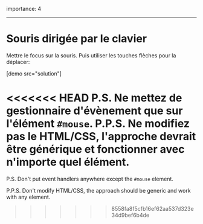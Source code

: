 importance: 4

---

# Souris dirigée par le clavier

Mettre le focus sur la souris. Puis utiliser les touches flèches pour la déplacer:

[demo src="solution"]

<<<<<<< HEAD
P.S. Ne mettez de gestionnaire d'évènement que sur l'élément `#mouse`.
P.P.S. Ne modifiez pas le HTML/CSS, l'approche devrait être générique et fonctionner avec n'importe quel élément.
=======
P.S. Don't put event handlers anywhere except the `#mouse` element.

P.P.S. Don't modify HTML/CSS, the approach should be generic and work with any element.
>>>>>>> 8558fa8f5cfb16ef62aa537d323e34d9bef6b4de
